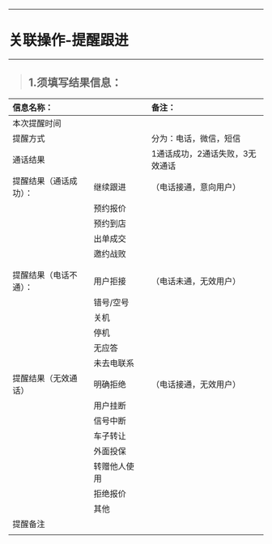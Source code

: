 
---

# 关联操作-提醒跟进

---

> ## 1.须填写结果信息：

| **信息名称：** |  |  | **备注：** |
| :--- | :--- | :--- | :--- |
| 本次提醒时间 |  |  |  |
| 提醒方式 |  |  | 分为：电话，微信，短信 |
| 通话结果 |  |  | 1通话成功，2通话失败，3无效通话 |
| 提醒结果（通话成功）： | 继续跟进 |  | （电话接通，意向用户） |
|  | 预约报价 |  |  |
|  | 预约到店 |  |  |
|  | 出单成交 |  |  |
|  | 邀约战败 |  |  |
|  |  |  |  |
|  |  |  |  |
| 提醒结果（电话不通）： | 用户拒接 |  | （电话未通，无效用户） |
|  | 错号/空号 |  |  |
|  | 关机 |  |  |
|  | 停机 |  |  |
|  | 无应答 |  |  |
|  | 未去电联系 |  |  |
| 提醒结果（无效通话） | 明确拒绝 |  | （电话接通，无效用户） |
|  | 用户挂断 |  |  |
|  | 信号中断 |  |  |
|  | 车子转让 |  |  |
|  | 外面投保 |  |  |
|  | 转赠他人使用 |  |  |
|  | 拒绝报价 |  |  |
|  | 其他 |  |  |
| 提醒备注 |  |  |  |
|  |  |  |  |




